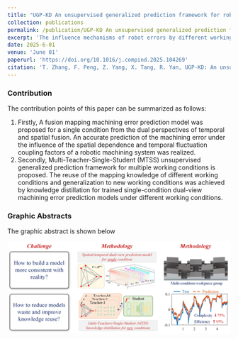 ```yaml
---
title: "UGP-KD An unsupervised generalized prediction framework for robot machining quality under historical task knowledge distillation for new tasks"
collection: publications
permalink: /publication/UGP-KD An unsupervised generalized prediction framework for robot machining quality under historical task knowledge distillation for new tasks
excerpt: 'The influence mechanisms of robot errors by different working conditions and spatial ontology properties are explored in this paper. A spatial-temporal dual-view error prediction model is constructed for a single condition. Moreover, an innovative unsupervised generalized prediction strategy of machining error for new conditions under the historical task knowledge distillation of Multi-Teacher-Single-Student (MTSS) is proposed. This strategy enables the extraction and reuse of knowledge at three levels: teacher-teaching, student-learning, and generalized expansion. It also ensures the high-precision, lightweight, and high-efficiency prediction of machining error for unseen conditions. '
date: 2025-6-01
venue: 'June 01'
paperurl: 'https://doi.org/10.1016/j.compind.2025.104269'
citation: 'T. Zhang, F. Peng, Z. Yang, X. Tang, R. Yan, UGP-KD: An unsupervised generalized prediction framework for robot machining quality under historical task knowledge distillation for new tasks, Computers in Industry, 168 (2025) 104269, https://doi.org/10.1016/j.compind.2025.104269.'
---
```


### Contribution

The contribution points of this paper can be summarized as follows:

1. Firstly, A fusion mapping machining error prediction model was proposed for a single condition from the dual perspectives of temporal and spatial fusion. An accurate prediction of the machining error under the influence of the spatial dependence and temporal fluctuation coupling factors of a robotic machining system was realized.
2. Secondly, Multi-Teacher-Single-Student (MTSS) unsupervised generalized prediction framework for multiple working conditions is proposed. The reuse of the mapping knowledge of different working conditions and generalization to new working conditions was achieved by knowledge distillation for trained single-condition dual-view machining error prediction models under different working conditions.

### Graphic Abstracts

The graphic abstract is shown below

![图形摘要2](..\images\paper8GA.png)


